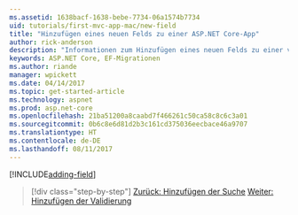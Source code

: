 ```yaml
---
ms.assetid: 1638bacf-1638-bebe-7734-06a1574b7734
uid: tutorials/first-mvc-app-mac/new-field
title: "Hinzufügen eines neuen Felds zu einer ASP.NET Core-App"
author: rick-anderson
description: "Informationen zum Hinzufügen eines neuen Felds zu einer vorhandenen ASP.NET Core EF/MVC-App."
keywords: ASP.NET Core, EF-Migrationen
ms.author: riande
manager: wpickett
ms.date: 04/14/2017
ms.topic: get-started-article
ms.technology: aspnet
ms.prod: asp.net-core
ms.openlocfilehash: 21ba51200a8caabd7f466261c50ca58c8c6c3a01
ms.sourcegitcommit: 0b6c8e6d81d2b3c161cd375036eecbace46a9707
ms.translationtype: HT
ms.contentlocale: de-DE
ms.lasthandoff: 08/11/2017
---
```

[!INCLUDE[adding-field](../../includes/mvc-intro/new-field.md)]

>[!div class="step-by-step"]
[Zurück: Hinzufügen der Suche](search.md)
[Weiter: Hinzufügen der Validierung](validation.md)
